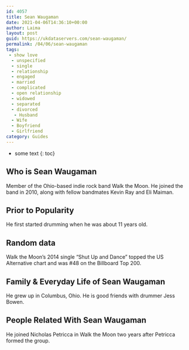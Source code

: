 ```yaml
---
id: 4057
title: Sean Waugaman
date: 2021-04-06T14:36:10+00:00
author: Laima
layout: post
guid: https://ukdataservers.com/sean-waugaman/
permalink: /04/06/sean-waugaman
tags:
 - show love
  - unspecified
  - single
  - relationship
  - engaged
  - married
  - complicated
  - open relationship
  - widowed
  - separated
  - divorced
   - Husband
  - Wife
  - Boyfriend
  - Girlfriend
category: Guides
---
```


* some text
{: toc}


## Who is Sean Waugaman
                  
                  
                  
Member of the Ohio-based indie rock band Walk the Moon. He joined the band in 2010, along with fellow bandmates Kevin Ray and Eli Maiman.
                  
              
            
              
            
                
                
                
## Prior to Popularity
                  
                  
                  
He first started drumming when he was about 11 years old.
                  
              
            
              
            
                
                
                
## Random data
                  
                  
                  
Walk the Moon&#8217;s 2014 single &#8220;Shut Up and Dance&#8221; topped the US Alternative chart and was #48 on the Billboard Top 200.
                  
              
            
              
            
                
                
                
## Family & Everyday Life of Sean Waugaman
                  
                  
                  
He grew up in Columbus, Ohio. He is good friends with drummer Jess Bowen.
                  
              
            
              
            
                
                
                
## People Related With Sean Waugaman
                  
                  
                  
He joined Nicholas Petricca in Walk the Moon two years after Petricca formed the group.
                  
              
            
              
            
                
              
            
              
              
            
            
              
            
          
          
          